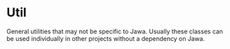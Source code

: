 # Util

General utilities that may not be specific to Jawa. Usually these classes can be used individually in other projects without a dependency on Jawa.